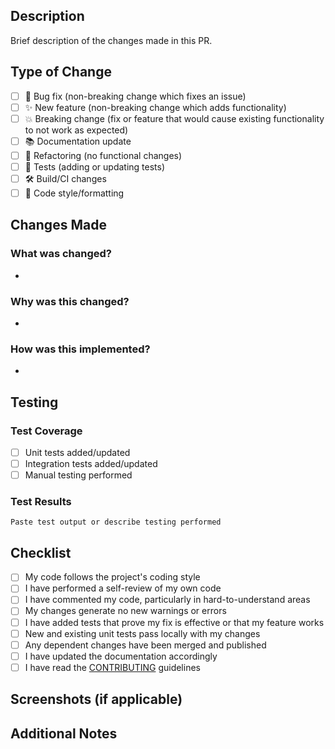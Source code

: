 ## Description

Brief description of the changes made in this PR.

## Type of Change

- [ ] 🐛 Bug fix (non-breaking change which fixes an issue)
- [ ] ✨ New feature (non-breaking change which adds functionality)
- [ ] 💥 Breaking change (fix or feature that would cause existing functionality to not work as expected)
- [ ] 📚 Documentation update
- [ ] 🔧 Refactoring (no functional changes)
- [ ] 🧪 Tests (adding or updating tests)
- [ ] 🛠️ Build/CI changes
- [ ] 🎨 Code style/formatting

## Changes Made

### What was changed?
- 

### Why was this changed?
- 

### How was this implemented?
- 

## Testing

### Test Coverage
- [ ] Unit tests added/updated
- [ ] Integration tests added/updated
- [ ] Manual testing performed

### Test Results
```
Paste test output or describe testing performed
```

## Checklist

- [ ] My code follows the project's coding style
- [ ] I have performed a self-review of my own code
- [ ] I have commented my code, particularly in hard-to-understand areas
- [ ] My changes generate no new warnings or errors
- [ ] I have added tests that prove my fix is effective or that my feature works
- [ ] New and existing unit tests pass locally with my changes
- [ ] Any dependent changes have been merged and published
- [ ] I have updated the documentation accordingly
- [ ] I have read the [CONTRIBUTING](CONTRIBUTING.md) guidelines

## Screenshots (if applicable)

<!-- Add screenshots to help explain your changes -->

## Additional Notes

<!-- Any additional information or context about this PR -->